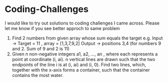 # Coding-Challenges
I would like to try out solutions to coding challenges I came across. Please let me know if you see better approch to same problem
1) Find 2 numbers from given array whose sum equals the target
  e.g. Input -> Target = 11 , array = [1,3,7,9,2]
       Output -> positions 3,4 (for numbers 9 and 2. Sum of 9 and 2 is 11)
2) Given n non-negative integers a1, a2, ..., an , where each represents a point at coordinate (i, ai). n vertical lines are drawn such that the two endpoints of the line i is at (i, ai) and (i, 0). Find two lines, which, together with the x-axis forms a container, such that the container contains the most water.